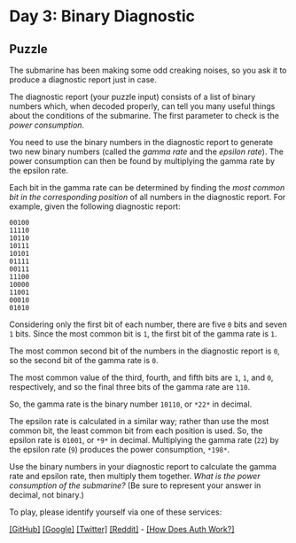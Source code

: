 # Day 3: Binary Diagnostic

## Puzzle

The submarine has been making some odd creaking noises, so you ask it to produce a diagnostic report just in case.


The diagnostic report (your puzzle input) consists of a list of binary numbers which, when decoded properly, can tell you many useful things about the conditions of the submarine. The first parameter to check is the *power consumption*.


You need to use the binary numbers in the diagnostic report to generate two new binary numbers (called the *gamma rate* and the *epsilon rate*). The power consumption can then be found by multiplying the gamma rate by the epsilon rate.


Each bit in the gamma rate can be determined by finding the *most common bit in the corresponding position* of all numbers in the diagnostic report. For example, given the following diagnostic report:



```
00100
11110
10110
10111
10101
01111
00111
11100
10000
11001
00010
01010

```

Considering only the first bit of each number, there are five `0` bits and seven `1` bits. Since the most common bit is `1`, the first bit of the gamma rate is `1`.


The most common second bit of the numbers in the diagnostic report is `0`, so the second bit of the gamma rate is `0`.


The most common value of the third, fourth, and fifth bits are `1`, `1`, and `0`, respectively, and so the final three bits of the gamma rate are `110`.


So, the gamma rate is the binary number `10110`, or `*22*` in decimal.


The epsilon rate is calculated in a similar way; rather than use the most common bit, the least common bit from each position is used. So, the epsilon rate is `01001`, or `*9*` in decimal. Multiplying the gamma rate (`22`) by the epsilon rate (`9`) produces the power consumption, `*198*`.


Use the binary numbers in your diagnostic report to calculate the gamma rate and epsilon rate, then multiply them together. *What is the power consumption of the submarine?* (Be sure to represent your answer in decimal, not binary.)



To play, please identify yourself via one of these services:


[[GitHub]](/auth/github) [[Google]](/auth/google) [[Twitter]](/auth/twitter) [[Reddit]](/auth/reddit) - [[How Does Auth Work?]](/about#faq_auth)
